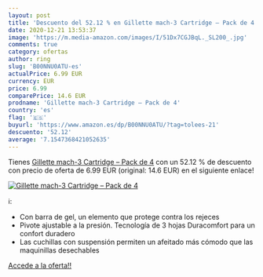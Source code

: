 ```yaml
---
layout: post
title: 'Descuento del 52.12 % en Gillette mach-3 Cartridge – Pack de 4'
date: 2020-12-21 13:53:37
image: 'https://m.media-amazon.com/images/I/51Dx7CGJBqL._SL200_.jpg'
comments: true
category: ofertas
author: ring
slug: 'B00NNU0ATU-es'
actualPrice: 6.99 EUR
currency: EUR
price: 6.99
comparePrice: 14.6 EUR
prodname: 'Gillette mach-3 Cartridge – Pack de 4'
country: 'es'
flag: '🇪🇸'
buyurl: 'https://www.amazon.es/dp/B00NNU0ATU/?tag=tolees-21'
descuento: '52.12'
average: '7.1547368421052635'
---
```


Tienes [Gillette mach-3 Cartridge – Pack de 4](https://www.amazon.es/dp/B00NNU0ATU/?tag=tolees-21) con un 52.12 % de descuento con precio de oferta de 6.99 EUR (original: 14.6 EUR) en el siguiente enlace!

[![Gillette mach-3 Cartridge – Pack de 4](https://m.media-amazon.com/images/I/51Dx7CGJBqL._SL200_.jpg)](https://www.amazon.es/dp/B00NNU0ATU/?tag=tolees-21)

ℹ️:

- Con barra de gel, un elemento que protege contra los rejeces
- Pivote ajustable a la presión. Tecnología de 3 hojas Duracomfort para un confort duradero
- Las cuchillas con suspensión permiten un afeitado más cómodo que las maquinillas desechables

[Accede a la oferta!!](https://www.amazon.es/dp/B00NNU0ATU/?tag=tolees-21)
